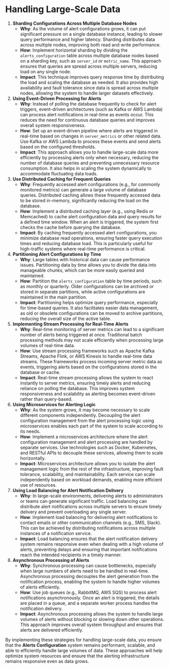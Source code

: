 # Handling Large-Scale Data

1. **Sharding Configurations Across Multiple Database Nodes**
    - **Why**: As the volume of alert configurations grows, it can put significant pressure on a single database instance, leading to slower query performance and higher latency. Sharding distributes data across multiple nodes, improving both read and write performance.
    - **How**: Implement horizontal sharding by dividing the `alerts_configuration` table across multiple database nodes based on a sharding key, such as `server_id` or `metric_name`. This approach ensures that queries are spread across multiple servers, reducing load on any single node.
    - **Impact**: This technique improves query response time by distributing the load and scaling the database as needed. It also provides high availability and fault tolerance since data is spread across multiple nodes, allowing the system to handle larger datasets effectively.
2. **Using Event-Driven Processing for Alerts**
    - **Why**: Instead of polling the database frequently to check for alert triggers, event-driven architectures (such as Kafka or AWS Lambda) can process alert notifications in real-time as events occur. This reduces the need for continuous database queries and improves overall system responsiveness.
    - **How**: Set up an event-driven pipeline where alerts are triggered in real-time based on changes in `server_metrics` or other related data. Use Kafka or AWS Lambda to process these events and send alerts based on the configured thresholds.
    - **Impact**: This approach allows you to handle large-scale data more efficiently by processing alerts only when necessary, reducing the number of database queries and preventing unnecessary resource consumption. It also helps in scaling the system dynamically to accommodate fluctuating data loads.
3. **Use Distributed Caching for Frequent Queries**
    - **Why**: Frequently accessed alert configurations (e.g., for commonly monitored metrics) can generate a large volume of database queries. Distributed caching allows these frequently accessed data to be stored in-memory, significantly reducing the load on the database.
    - **How**: Implement a distributed caching layer (e.g., using Redis or Memcached) to cache alert configuration data and query results for a defined time window. When an alert is triggered, the system first checks the cache before querying the database.
    - **Impact**: By caching frequently accessed alert configurations, you minimize database read operations, ensuring faster query execution times and reducing database load. This is particularly useful for high-traffic systems where real-time performance is critical.
4. **Partitioning Alert Configurations by Time**
    - **Why**: Large tables with historical data can cause performance issues. Partitioning data by time allows you to divide the data into manageable chunks, which can be more easily queried and maintained.
    - **How**: Partition the `alerts_configuration` table by time periods, such as monthly or quarterly. Older configurations can be archived or stored in separate partitions, while active configurations are maintained in the main partition.
    - **Impact**: Partitioning helps optimize query performance, especially for time-based queries. It also facilitates easier data management, as old or obsolete configurations can be moved to archive partitions, reducing the overall size of the active table.
5. **Implementing Stream Processing for Real-Time Alerts**
    - **Why**: Real-time monitoring of server metrics can lead to a significant number of alerts being triggered at once. Traditional batch processing methods may not scale efficiently when processing large volumes of real-time data.
    - **How**: Use stream processing frameworks such as Apache Kafka Streams, Apache Flink, or AWS Kinesis to handle real-time data streams. These frameworks process incoming server metric data as events, triggering alerts based on the configurations stored in the database or cache.
    - **Impact**: Real-time stream processing allows the system to react instantly to server metrics, ensuring timely alerts and reducing reliance on polling the database. This improves system responsiveness and scalability as alerting becomes event-driven rather than query-based.
6. **Using Microservices for Alerting Logic**
    - **Why**: As the system grows, it may become necessary to scale different components independently. Decoupling the alert configuration management from the alert processing logic using microservices enables each part of the system to scale according to its needs.
    - **How**: Implement a microservices architecture where the alert configuration management and alert processing are handled by separate services. Use technologies such as Docker, Kubernetes, and RESTful APIs to decouple these services, allowing them to scale horizontally.
    - **Impact**: Microservices architecture allows you to isolate the alert management logic from the rest of the infrastructure, improving fault tolerance, scalability, and maintainability. Each service can scale independently based on workload demands, enabling more efficient use of resources.
7. **Using Load Balancing for Alert Notification Delivery**
    - **Why**: In large-scale environments, delivering alerts to administrators or teams can generate significant traffic. Load balancing can distribute alert notifications across multiple servers to ensure timely delivery and prevent overloading any single server.
    - **How**: Implement load balancing for delivering alert notifications to contact emails or other communication channels (e.g., SMS, Slack). This can be achieved by distributing notifications across multiple instances of a notification service.
    - **Impact**: Load balancing ensures that the alert notification delivery system remains responsive even when dealing with a high volume of alerts, preventing delays and ensuring that important notifications reach the intended recipients in a timely manner.
8. **Asynchronous Processing of Alerts**
    - **Why**: Synchronous processing can cause bottlenecks, especially when large numbers of alerts need to be handled in real-time. Asynchronous processing decouples the alert generation from the notification process, enabling the system to handle higher volumes of alerts efficiently.
    - **How**: Use job queues (e.g., RabbitMQ, AWS SQS) to process alert notifications asynchronously. Once an alert is triggered, the details are placed in a queue, and a separate worker process handles the notification delivery.
    - **Impact**: Asynchronous processing allows the system to handle large volumes of alerts without blocking or slowing down other operations. This approach improves overall system throughput and ensures that alerts are delivered efficiently.

By implementing these strategies for handling large-scale data, you ensure that the **Alerts Configuration** system remains performant, scalable, and able to efficiently handle large volumes of data. These approaches will help optimize system resources and ensure that the alerting infrastructure remains responsive even as data grows.